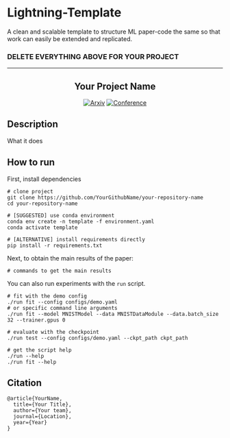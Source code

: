 # Lightning-Template

A clean and scalable template to structure ML paper-code the same so that work can easily be extended and replicated.

### DELETE EVERYTHING ABOVE FOR YOUR PROJECT

---

<div align="center">

<h2 id="your-project-name">Your Project Name</h2>

<p>
<a href="https://arxiv.org/abs/1706.03762"><img src="http://img.shields.io/badge/arxiv-1706.03762-B31B1B.svg" alt="Arxiv" /></a>
<a href="https://proceedings.neurips.cc/paper/2017/file/3f5ee243547dee91fbd053c1c4a845aa-Paper.pdf"><img src="http://img.shields.io/badge/NeurIPS-2017-4b44ce.svg" alt="Conference" /></a>
</p>

</div>

## Description
What it does

## How to run
First, install dependencies
```console
# clone project
git clone https://github.com/YourGithubName/your-repository-name
cd your-repository-name

# [SUGGESTED] use conda environment
conda env create -n template -f environment.yaml
conda activate template

# [ALTERNATIVE] install requirements directly
pip install -r requirements.txt
```

Next, to obtain the main results of the paper:
```console
# commands to get the main results
```

You can also run experiments with the `run` script.
```console
# fit with the demo config
./run fit --config configs/demo.yaml
# or specific command line arguments
./run fit --model MNISTModel --data MNISTDataModule --data.batch_size 32 --trainer.gpus 0

# evaluate with the checkpoint
./run test --config configs/demo.yaml --ckpt_path ckpt_path

# get the script help
./run --help
./run fit --help
```

## Citation
```
@article{YourName,
  title={Your Title},
  author={Your team},
  journal={Location},
  year={Year}
}
```
